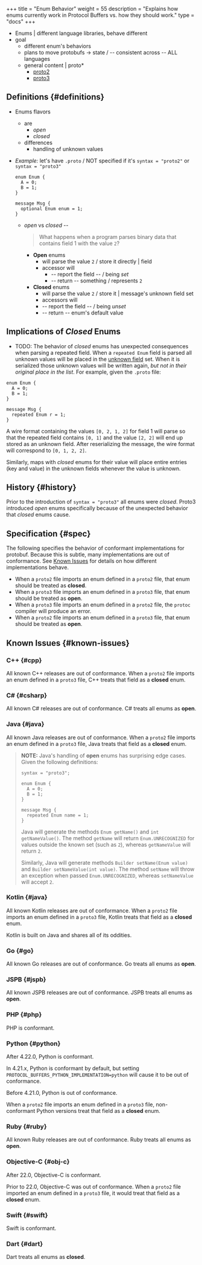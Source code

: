+++
title = "Enum Behavior"
weight = 55
description = "Explains how enums currently work in Protocol Buffers vs. how they should work."
type = "docs"
+++

* Enums | different language libraries, behave different
* goal
  * different enum's behaviors
  * plans to move protobufs -> state / -- consistent across -- ALL languages
  * general content | proto*
    * [proto2](/programming-guides/proto2#enum)
    * [proto3](/programming-guides/proto3#enum)

## Definitions {#definitions}

* Enums flavors
  * are
    * *open*
    * *closed*
  * differences
    * handling of unknown values
* _Example:_ let's have `.proto` / NOT specified if it's `syntax = "proto2"` or `syntax = "proto3"`

  ```
  enum Enum {
    A = 0;
    B = 1;
  }
  
  message Msg {
    optional Enum enum = 1;
  }
  ```
  * *open* vs *closed* --  

    > What happens when a program parses binary data that contains field 1 with the value `2`?

      * **Open** enums
        * will parse the value `2` / store it directly | field
        * accessor will
          * -- report the field -- / being *set*
          * -- return -- something / represents `2`
      * **Closed** enums
        *  will parse the value `2` / store it | message's unknown field set
        *  accessors will
          * -- report the field -- / being *unset*
          * -- return -- enum's default value

## Implications of *Closed* Enums

* TODO:
The behavior of *closed* enums has unexpected consequences when parsing a
repeated field. When a `repeated Enum` field is parsed all unknown values will
be placed in the
[unknown field](/programming-guides/proto3/#unknowns)
set. When it is serialized those unknown values will be written again, *but not
in their original place in the list*. For example, given the `.proto` file:

```
enum Enum {
  A = 0;
  B = 1;
}

message Msg {
  repeated Enum r = 1;
}
```

A wire format containing the values `[0, 2, 1, 2]` for field 1 will parse so
that the repeated field contains `[0, 1]` and the value `[2, 2]` will end up
stored as an unknown field. After reserializing the message, the wire format
will correspond to `[0, 1, 2, 2]`.

Similarly, maps with *closed* enums for their value will place entire entries
(key and value) in the unknown fields whenever the value is unknown.

## History {#history}

Prior to the introduction of `syntax = "proto3"` all enums were *closed*. Proto3
introduced *open* enums specifically because of the unexpected behavior that
*closed* enums cause.

## Specification {#spec}

The following specifies the behavior of conformant implementations for protobuf.
Because this is subtle, many implementations are out of conformance. See
[Known Issues](#known-issues) for details on how different implementations
behave.

*   When a `proto2` file imports an enum defined in a `proto2` file, that enum
    should be treated as **closed**.
*   When a `proto3` file imports an enum defined in a `proto3` file, that enum
    should be treated as **open**.
*   When a `proto3` file imports an enum defined in a `proto2` file, the
    `protoc` compiler will produce an error.
*   When a `proto2` file imports an enum defined in a `proto3` file, that enum
    should be treated as **open**.

## Known Issues {#known-issues}

### C++ {#cpp}

All known C++ releases are out of conformance. When a `proto2` file imports an
enum defined in a `proto3` file, C++ treats that field as a **closed** enum.

### C&#35; {#csharp}

All known C# releases are out of conformance. C# treats all enums as **open**.

### Java {#java}

All known Java releases are out of conformance. When a `proto2` file imports an
enum defined in a `proto3` file, Java treats that field as a **closed** enum.

> **NOTE:** Java's handling of **open** enums has surprising edge cases. Given
> the following definitions:
>
> ```
> syntax = "proto3";
>
> enum Enum {
>   A = 0;
>   B = 1;
> }
>
> message Msg {
>   repeated Enum name = 1;
> }
> ```
>
> Java will generate the methods `Enum getName()` and `int getNameValue()`. The
> method `getName` will return `Enum.UNRECOGNIZED` for values outside the known
> set (such as `2`), whereas `getNameValue` will return `2`.
>
> Similarly, Java will generate methods `Builder setName(Enum value)` and
> `Builder setNameValue(int value)`. The method `setName` will throw an
> exception when passed `Enum.UNRECOGNIZED`, whereas `setNameValue` will accept
> `2`.

### Kotlin {#java}

All known Kotlin releases are out of conformance. When a `proto2` file imports
an enum defined in a `proto3` file, Kotlin treats that field as a **closed**
enum.

Kotlin is built on Java and shares all of its oddities.

### Go {#go}

All known Go releases are out of conformance. Go treats all enums as **open**.

### JSPB {#jspb}

All known JSPB releases are out of conformance. JSPB treats all enums as
**open**.

### PHP {#php}

PHP is conformant.

### Python {#python}

After 4.22.0, Python is conformant.

In 4.21.x, Python is conformant by default, but setting
`PROTOCOL_BUFFERS_PYTHON_IMPLEMENTATION=python` will cause it to be out of
conformance.

Before 4.21.0, Python is out of conformance.

When a `proto2` file imports an enum defined in a `proto3` file, non-conformant
Python versions treat that field as a **closed** enum.

### Ruby {#ruby}

All known Ruby releases are out of conformance. Ruby treats all enums as
**open**.

### Objective-C {#obj-c}

After 22.0, Objective-C is conformant.

Prior to 22.0, Objective-C was out of conformance. When a `proto2` file imported
an enum defined in a `proto3` file, it would treat that field as a **closed**
enum.

### Swift {#swift}

Swift is conformant.

### Dart {#dart}

Dart treats all enums as **closed**.
